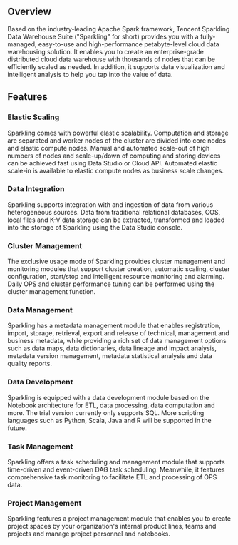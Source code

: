 [//]: # (chinagitpath:XXXXX)

## Overview
Based on the industry-leading Apache Spark framework, Tencent Sparkling Data Warehouse Suite ("Sparkling" for short) provides you with a fully-managed, easy-to-use and high-performance petabyte-level cloud data warehousing solution. It enables you to create an enterprise-grade distributed cloud data warehouse with thousands of nodes that can be efficiently scaled as needed. In addition, it supports data visualization and intelligent analysis to help you tap into the value of data.

## Features
### Elastic Scaling
Sparkling comes with powerful elastic scalability. Computation and storage are separated and worker nodes of the cluster are divided into core nodes and elastic compute nodes. Manual and automated scale-out of high numbers of nodes and scale-up/down of computing and storing devices can be achieved fast using Data Studio or Cloud API. Automated elastic scale-in is available to elastic compute nodes as business scale changes.

### Data Integration
Sparkling supports integration with and ingestion of data from various heterogeneous sources. Data from traditional relational databases, COS, local files and K-V data storage can be extracted, transformed and loaded into the storage of Sparkling using the Data Studio console.

### Cluster Management
The exclusive usage mode of Sparkling provides cluster management and monitoring modules that support cluster creation, automatic scaling, cluster configuration, start/stop and intelligent resource monitoring and alarming. Daily OPS and cluster performance tuning can be performed using the cluster management function.

### Data Management
Sparkling has a metadata management module that enables registration, import, storage, retrieval, export and release of technical, management and business metadata, while providing a rich set of data management options such as data maps, data dictionaries, data lineage and impact analysis, metadata version management, metadata statistical analysis and data quality reports.

### Data Development
Sparkling is equipped with a data development module based on the Notebook architecture for ETL, data processing, data computation and more. The trial version currently only supports SQL. More scripting languages such as Python, Scala, Java and R will be supported in the future.

### Task Management
Sparkling offers a task scheduling and management module that supports time-driven and event-driven DAG task scheduling. Meanwhile, it features comprehensive task monitoring to facilitate ETL and processing of OPS data.

### Project Management
Sparkling features a project management module that enables you to create project spaces by your organization's internal product lines, teams and projects and manage project personnel and notebooks.
